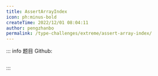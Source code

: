 ```yaml
---
title: AssertArrayIndex
icon: ph:minus-bold
createTime: 2022/12/01 08:04:11
author: pengzhanbo
permalink: /type-challenges/extreme/assert-array-index/
---
```


::: info 题目
Github: []()

```ts

```

:::
